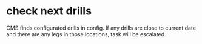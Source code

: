 # check next drills

CMS finds configurated drills in config.
If any drills are close to current date and there are any legs in those locations, task will be escalated.
